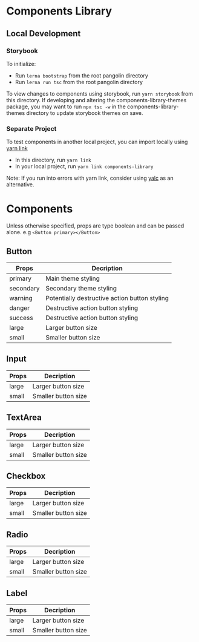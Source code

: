 # Components Library

## Local Development

### Storybook

To initialize:
  - Run `lerna bootstrap` from the root pangolin directory
  - Run `lerna run tsc` from the root pangolin directory

To view changes to components using storybook, run `yarn storybook` from this directory.
If developing and altering the components-library-themes package, you may want to run `npx tsc -w` in the
components-library-themes directory to update storybook themes on save.

### Separate Project

To test components in another local project, you can import locally using [yarn link](https://classic.yarnpkg.com/en/docs/cli/link/)
  - In this directory, run `yarn link`
  - In your local project, run `yarn link components-library`

Note: If you run into errors with yarn link, consider using [yalc](https://www.npmjs.com/package/yalc) as an alternative.

# Components

Unless otherwise specified, props are type boolean and can be passed alone. e.g `<Button primary></Button>`

## Button

Props | Decription
--|--
primary | Main theme styling
secondary | Secondary theme styling
warning | Potentially destructive action button styling
danger | Destructive action button styling
success | Destructive action button styling
large | Larger button size
small | Smaller button size

## Input

Props | Decription
--|--
large | Larger button size
small | Smaller button size

## TextArea

Props | Decription
--|--
large | Larger button size
small | Smaller button size

## Checkbox

Props | Decription
--|--
large | Larger button size
small | Smaller button size

## Radio

Props | Decription
--|--
large | Larger button size
small | Smaller button size

## Label

Props | Decription
--|--
large | Larger button size
small | Smaller button size
